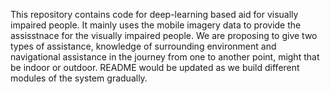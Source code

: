 This repository contains code for deep-learning based aid for visually impaired people.
It mainly uses the mobile imagery data to provide the assisstnace for the visually impaired people. 
We are proposing to give two types of assistance, knowledge of surrounding environment and navigational assistance in the journey from one to another point, might that be indoor or outdoor.
README would be updated as we build different modules of the system gradually. 
